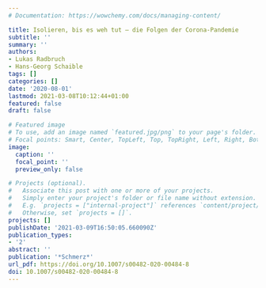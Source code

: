 ```yaml
---
# Documentation: https://wowchemy.com/docs/managing-content/

title: Isolieren, bis es weh tut – die Folgen der Corona-Pandemie
subtitle: ''
summary: ''
authors:
- Lukas Radbruch
- Hans-Georg Schaible
tags: []
categories: []
date: '2020-08-01'
lastmod: 2021-03-08T10:12:44+01:00
featured: false
draft: false

# Featured image
# To use, add an image named `featured.jpg/png` to your page's folder.
# Focal points: Smart, Center, TopLeft, Top, TopRight, Left, Right, BottomLeft, Bottom, BottomRight.
image:
  caption: ''
  focal_point: ''
  preview_only: false

# Projects (optional).
#   Associate this post with one or more of your projects.
#   Simply enter your project's folder or file name without extension.
#   E.g. `projects = ["internal-project"]` references `content/project/deep-learning/index.md`.
#   Otherwise, set `projects = []`.
projects: []
publishDate: '2021-03-09T16:50:05.660090Z'
publication_types:
- '2'
abstract: ''
publication: '*Schmerz*'
url_pdf: https://doi.org/10.1007/s00482-020-00484-8
doi: 10.1007/s00482-020-00484-8
---
```

